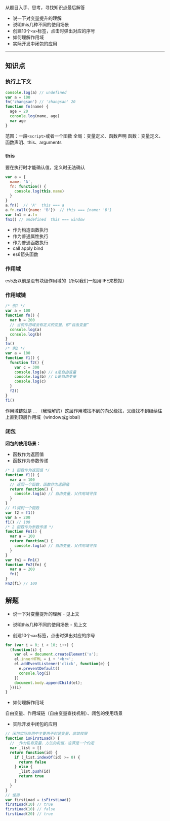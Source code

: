 从题目入手、思考，寻找知识点最后解答

* 说一下对变量提升的理解
* 说明this几种不同的使用场景
* 创建10个`<a>`标签，点击时弹出对应的序号
* 如何理解作用域
* 实际开发中闭包的应用

---

## 知识点

### 执行上下文

```js
console.log(a) // undefined
var a = 100
fn('zhangsan') // 'zhangsan' 20
function fn(name) {
  age = 20
  console.log(name, age)
  var age
}
```

范围：一段`<script>`或者一个函数
全局：变量定义、函数声明
函数：变量定义、函数声明、this、arguments

### this

要在执行时才能确认值，定义时无法确认

```js
var a = {
  name: 'A',
  fn: function() {
    console.log(this.name)
  }
}
a.fn()  // 'A'  this === a
a.fn.call({name: 'B'})  // this === {name: 'B'}
var fn1 = a.fn
fn1() // undefined  this === window
```

* 作为构造函数执行
* 作为普通属性执行
* 作为普通函数执行
* call apply bind
* es6箭头函数 

### 作用域

es5及以前是没有块级作用域的（所以我们一般用IIFE来模拟）

### 作用域链

```js
/* 例1 */
var a = 100
function fn() {
  var b = 200
  // 当前作用域没有定义的变量，即“自由变量”
  console.log(a)
  console.log(b)
}
fn()
/* 例2 */
var a = 100
function f1() {
  function f2() {
    var c = 300
    console.log(a) // a是自由变量
    console.log(b) // b是自由变量
    console.log(c)
  }
  f2()
}
f1()
```

作用域链就是 … （我理解的）这层作用域找不到的向父级找，父级找不到继续往上直到顶层作用域（window或global）

### 闭包

**闭包的使用场景：**

* 函数作为返回值
* 函数作为参数传递

```js
/* 1 函数作为返回值 */
function f1() {
  var a = 100
  // 返回一个函数，函数作为返回值
  return function() {
    console.log(a) // 自由变量，父作用域寻找
  }
}
// f1得到一个函数
var f2 = f1()
var a = 200
f1() // 100
/* 2 函数作为参数传递 */
function Fn1() {
  var a = 100
  return function() {
    console.log(a) // 自由变量，父作用域寻找
  }
}
var fn1 = Fn1()
function Fn2(fn) {
  var a = 200
  fn()
}
Fn2(f1) // 100
```

## 解题

* 说一下对变量提升的理解 - 见上文

* 说明this几种不同的使用场景 - 见上文

* 创建10个`<a>`标签，点击时弹出对应的序号

```js
for (var i = 0; i < 10; i++) {
  (function(i) {
    var el = document.createElement('a');
    el.innerHTML = i + '<br>';
    el.addEventListener('click', function(e) {
      e.preventDefault()
      console.log(i)
    })
    document.body.appendChild(el);
  })(i)
}
```

* 如何理解作用域

自由变量、作用域链（自由变量查找机制）、闭包的使用场景

* 实际开发中闭包的应用

```js
// 闭包实际应用中主要用于封装变量，收敛权限
function isFirstLoad() {
  // _作为私有变量、方法的前缀，这算是一个约定
  var _list = []
  return function(id) {
    if (_list.indexOf(id) >= 0) {
      return false
    } else {
      _list.push(id)
      return true
    }
  }
}
// 使用
var firstLoad = isFirstLoad()
firstLoad(10) // true
firstLoad(10) // false
firstLoad(20) // true
```